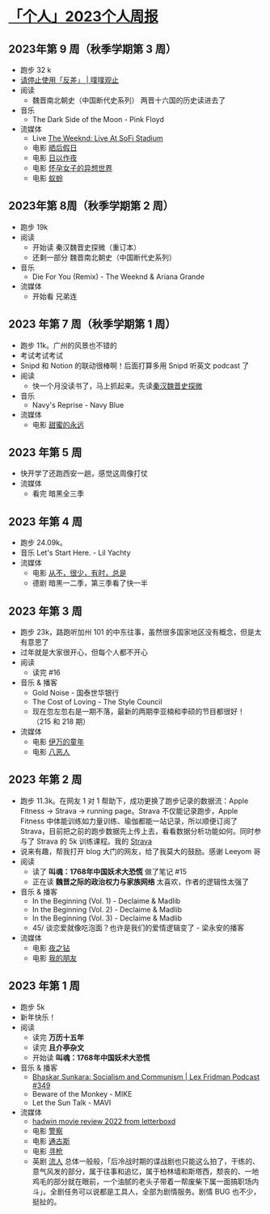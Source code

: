 # [「个人」2023个人周报](https://github.com/hadwinn/blog/issues/14)

## 2023年第 9 周（秋季学期第 3 周）
- 跑步 32 k
- [请停止使用「反差」 | 噗噗观止](https://fengchenpupu.zhubai.love/posts/2244363864475373568) 
- 阅读
	- 魏晋南北朝史（中国断代史系列） 两晋十六国的历史读进去了
- 音乐
	- The Dark Side of the Moon - Pink Floyd 
- 流媒体
	- Live  [‎The Weeknd: Live At SoFi Stadium](https://letterboxd.com/hadwin/film/the-weeknd-live-at-sofi-stadium/)
	- 电影 [晒后假日](https://letterboxd.com/film/aftersun/)
	- 电影 [日以作夜](https://letterboxd.com/hadwin/film/day-for-night/)
	- 电影 [怀孕女子的异想世界](https://letterboxd.com/hadwin/film/diary-of-a-pregnant-woman/)
	- 电影 [蚁蛉](https://letterboxd.com/hadwin/film/doodlebug/)
## 2023年第 8周（秋季学期第 2 周）
- 跑步 19k
- 阅读
	- 开始读 秦汉魏晋史探微（重订本）
	- 还剩一部分 魏晋南北朝史（中国断代史系列）
- 音乐
	- Die For You (Remix) - The Weeknd & Ariana Grande
- 流媒体
	- 开始看 兄弟连
## 2023 年第 7 周（秋季学期第 1 周）
- 跑步 11k。广州的风景也不错的
- 考试考试考试
- Snipd 和 Notion 的联动很棒啊！后面打算多用 Snipd 听英文 podcast 了
- 阅读
	- 快一个月没读书了，马上抓起来。先读[秦汉魏晋史探微](https://book.douban.com/subject/6311230/)
- 音乐
	- Navy's Reprise - Navy Blue
- 流媒体
	- 电影 [‎甜蜜的永远](https://letterboxd.com/hadwin/film/cosy-dens/)
## 2023 年第 5 周
- 快开学了还跑西安一趟，感觉这周像打仗
- 流媒体
	- 看完 暗黑全三季
## 2023 年第 4 周
- 跑步 24.09k。
- 音乐 Let's Start Here. - Lil Yachty
- 流媒体
	- 电影 [‎从不，很少，有时，总是](https://letterboxd.com/hadwin/film/never-rarely-sometimes-always/)
	- 德剧 暗黑一二季，第三季看了快一半
## 2023 年第 3 周
- 跑步 23k，路跑听加州 101 的中东往事，虽然很多国家地区没有概念，但是太有意思了
- 过年就是大家很开心，但每个人都不开心
- 阅读
	- 读完 #16 
- 音乐 & 播客
	- Gold Noise - 国泰世华银行
	- The Cost of Loving - The Style Council
	- 现在忽左忽右是一期不落，最新的两期李亚楠和李硕的节目都很好！（215 和 218 期）
- 流媒体
	- 电影 [伊万的童年](https://letterboxd.com/hadwin/film/ivans-childhood/)
	- 电影 [八恶人](https://letterboxd.com/hadwin/film/the-hateful-eight/)
## 2023 年第 2 周
- 跑步 11.3k。在网友 1 对 1 帮助下，成功更换了跑步记录的数据流：Apple Fitness -> Strava -> running page。Strava 不仅能记录跑步，Apple Fitness 中体能训练如力量训练、瑜伽都能一站记录，所以顺便订阅了 Strava，目前把之前的跑步数据先上传上去，看看数据分析功能如何。同时参与了 Strava 的 5k 训练课程。我的 [Strava](https://www.strava.com/athletes/112494998) 
- 说来有趣，帮我打开 blog 大门的网友，给了我莫大的鼓励。感谢 Leeyom 哥
- 阅读
	- 读了 **叫魂：1768年中国妖术大恐慌** 做了笔记 #15 
	- 正在读 **魏晋之际的政治权力与家族网络** 太喜欢，作者的逻辑性太强了
- 音乐 & 播客
	- In the Beginning (Vol. 1) - Declaime & Madlib
	- In the Beginning (Vol. 2) - Declaime & Madlib
	- In the Beginning (Vol. 3) - Declaime & Madlib
	- 45/ 谈恋爱就像吃泡面？也许是我们的爱情逻辑变了 - 梁永安的播客
- 流媒体
	- 电影 [夜之钻](https://letterboxd.com/hadwin/film/diamonds-of-the-night/)
	- 电影 [我的朋友](https://letterboxd.com/hadwin/film/all-tomorrows-parties-2022/)

## 2023 年第 1 周
- 跑步 5k
- 新年快乐！
- 阅读
	- 读完  **万历十五年**
	- 读完  **且介亭杂文**
	- 开始读 **叫魂：1768年中国妖术大恐慌**
- 音乐 & 播客
	- [Bhaskar Sunkara: Socialism and Communism | Lex Fridman Podcast #349](https://twitter.com/hadwinjia/status/1610532776914325505)
	- Beware of the Monkey - MIKE
	- Let the Sun Talk - MAVI
- 流媒体
	- [hadwin movie review 2022 from letterboxd](https://letterboxd.com/hadwin/year/2022/)
	- 电影 [警察](https://letterboxd.com/hadwin/film/cops/)
	- 电影 [通古斯](https://letterboxd.com/hadwin/film/tungus/)
	- 电影 [寻枪](https://letterboxd.com/hadwin/film/the-missing-gun/)
	- 英剧 [流人](https://www.serializd.com/show/95480) 总体一般般，「后冷战时期的谍战剧也只能这么拍了，干练的、意气风发的部分，属于往事和追忆，属于柏林墙和斯塔西，颓丧的、一地鸡毛的部分就在眼前，一个油腻的老头子带着一帮废柴下属一面搞职场内斗」。全剧任务可以说都是工具人，全部为剧情服务。剧情 BUG 也不少，挺扯的。